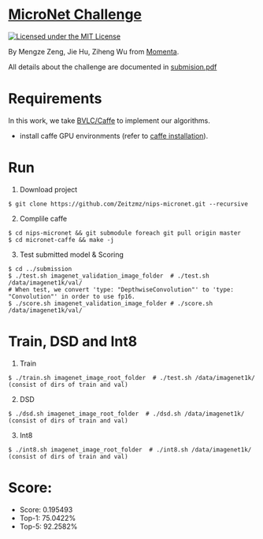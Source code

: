 # [MicroNet Challenge](https://micronet-challenge.github.io/)

[![Licensed under the MIT License](https://img.shields.io/badge/License-MIT-blue.svg)](https://github.com/Zeitzmz/nips-micronet/blob/master/LICENSE)

By Mengze Zeng, Jie Hu, Ziheng Wu from [Momenta](https://www.momenta.ai/).

All details about the challenge are documented in [submision.pdf](https://github.com/Zeitzmz/nips-micronet/blob/master/submission.pdf)


# Requirements
In this work, we take [BVLC/Caffe](https://caffe.berkeleyvision.org/) to implement our algorithms.
- install caffe GPU environments (refer to [caffe installation](https://caffe.berkeleyvision.org/installation.html)).


# Run
1. Download project
```
$ git clone https://github.com/Zeitzmz/nips-micronet.git --recursive
```
2. Complile caffe
```
$ cd nips-micronet && git submodule foreach git pull origin master
$ cd micronet-caffe && make -j
```
3. Test submitted model & Scoring
``` 
$ cd ../submission
$ ./test.sh imagenet_validation_image_folder  # ./test.sh /data/imagenet1k/val/
# When test, we convert 'type: "DepthwiseConvolution"' to 'type: "Convolution"' in order to use fp16.
$ ./score.sh imagenet_validation_image_folder # ./score.sh /data/imagenet1k/val/
```

# Train, DSD and Int8
1. Train
```
$ ./train.sh imagenet_image_root_folder  # ./test.sh /data/imagenet1k/ (consist of dirs of train and val)
```
2. DSD
```
$ ./dsd.sh imagenet_image_root_folder  # ./dsd.sh /data/imagenet1k/ (consist of dirs of train and val)
```
3. Int8
```
$ ./int8.sh imagenet_image_root_folder  # ./int8.sh /data/imagenet1k/ (consist of dirs of train and val)
```


# Score:
- Score: 0.195493 
- Top-1: 75.0422%
- Top-5: 92.2582%

